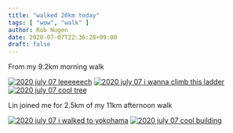 ```yaml
---
title: "walked 20km today"
tags: [ "wow", "walk" ]
author: Rob Nugen
date: 2020-07-07T22:36:28+09:00
draft: false
---
```


From my 9.2km morning walk

[![2020 july 07 leeeeeech](//b.robnugen.com/journal/2020/walk/thumbs/2020_july_07_leeeeeech.jpg)](//b.robnugen.com/journal/2020/walk/2020_july_07_leeeeeech.jpg)
[![2020 july 07 i wanna climb this ladder](//b.robnugen.com/journal/2020/walk/thumbs/2020_july_07_i_wanna_climb_this_ladder.jpg)](//b.robnugen.com/journal/2020/walk/2020_july_07_i_wanna_climb_this_ladder.jpg)
[![2020 july 07 cool tree](//b.robnugen.com/journal/2020/walk/thumbs/2020_july_07_cool_tree.jpg)](//b.robnugen.com/journal/2020/walk/2020_july_07_cool_tree.jpg)


Lin joined me for 2.5km of my 11km afternoon walk

[![2020 july 07 i walked to yokohama](//b.robnugen.com/journal/2020/walk/thumbs/2020_july_07_i_walked_to_yokohama.jpg)](//b.robnugen.com/journal/2020/walk/2020_july_07_i_walked_to_yokohama.jpg)
[![2020 july 07 cool building](//b.robnugen.com/journal/2020/walk/thumbs/2020_july_07_cool_building.jpg)](//b.robnugen.com/journal/2020/walk/2020_july_07_cool_building.jpg)
